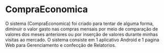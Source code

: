 # CompraEconomica

O sistema (CompraEconomica) foi criado para tentar de alguma forma, diminuir o valor gasto nas compras mensais por meio de comparação de valores dos meses anteriores ou por inserção de valores durante minhas visitas ao mercado.
O sistema consiste em 1 aplicativo Android e 1 pagina Web para Gerenciamento e confecção de Relatorios.
